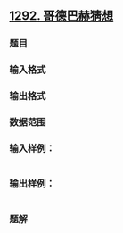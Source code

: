 ## [1292. 哥德巴赫猜想](https://www.acwing.com/problem/content/solution/1294/1/)

### 题目

### 输入格式

### 输出格式

### 数据范围

### 输入样例：

```

```

### 输出样例：

```

```

### 题解